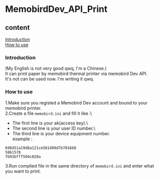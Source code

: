 # MemobirdDev_API_Print
## content
[Introduction](#Introduction)\
[How to use](#How%20to%20use)
### Introduction
(My English is not very good qwq, I'm a Chinese.)\
It can print paper by memobird thermal printer via memobird Dev API.\
It's not can be used now. I'm writing it  qwq.
### How to use
1.Make sure you registed a Memobird Dev account and bound to your memobird printer.  
2.Create a file `memobird.ini` and fill it like :\
  - The first line is your ak(access key).\
  - The second line is your user ID number.\
  - The third line is your device equipment number.\
  example :
```
698d51a19d8a121ce581499d7b701668
5861578
fb93bfff504c020a
```
3.Run complied file in the same directory of `memobird.ini` and enter what you want to print.

